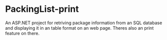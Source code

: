 # PackingList-print


An ASP.NET project for retriving package information from an SQL database and displaying it in an table format on an web page. Theres also
an print feature on there.
